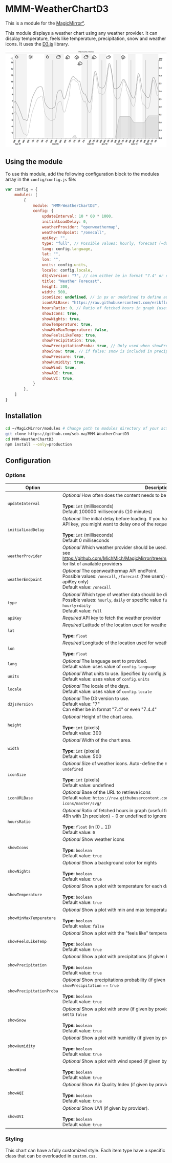 # MMM-WeatherChartD3

This is a module for the [MagicMirror²](https://github.com/MichMich/MagicMirror/).

This module displays a weather chart using any weather provider. It can display temperature, feels like temperature, precipitation, snow and weather icons.
It uses the [D3.js](https://d3js.org/) library.

![sample](images/sample.png)

## Using the module

To use this module, add the following configuration block to the modules array in the `config/config.js` file:

```js
var config = {
	modules: [
		{
			module: "MMM-WeatherChartD3",
			config: {
				updateInterval: 10 * 60 * 1000,
				initialLoadDelay: 0,
				weatherProvider: "openweathermap",
				weatherEndpoint: "/onecall",
				apiKey: "",
				type: "full", // Possible values: hourly, forecast (=daily) or specific value `full` which is a join of data from hourly+daily
				lang: config.language,
				lat: "",
				lon: "",
				units: config.units,
				locale: config.locale,
				d3jsVersion: "7", // can either be in format "7.4" or even "7.4.4"
				title: "Weather Forecast",
				height: 300,
				width: 500,
				iconSize: undefined, // in px or undefined to define automatically at first call
				iconURLBase: "https://raw.githubusercontent.com/erikflowers/weather-icons/master/svg/",
				hoursRatio: 0, // Ratio of fetched hours in graph (useful for openweathermap onecall that gives 48h with 1h precision) - 0 or undefined to ignore
				showIcons: true,
				showNights: true,
				showTemperature: true,
				showMinMaxTemperature: false,
				showFeelsLikeTemp: true,
				showPrecipitation: true,
				showPrecipitationProba: true, // Only used when showPrecipitation == true
				showSnow: true, // if false: snow is included in precipitations
				showPressure: true,
				showHumidity: true,
				showWind: true,
				showAQI: true,
				showUVI: true,
			}
		},
	]
}
```

## Installation

```sh
cd ~/MagicMirror/modules # Change path to modules directory of your actual MagiMirror² installation
git clone https://github.com/seb-ma/MMM-WeatherChartD3
cd MMM-WeatherChartD3
npm install --only=production
```

## Configuration

### Options

| Option					| Description
|-------------------------- |-------------
| `updateInterval`			| *Optional* How often does the content needs to be fetched? (Milliseconds)<br><br>**Type:** `int` (milliseconds)<br>Default 100000 milliseconds (10 minutes)
| `initialLoadDelay`		| *Optional* The initial delay before loading. If you have multiple modules that use the same API key, you might want to delay one of the requests. (Milliseconds)<br><br>**Type:** `int` (milliseconds)<br>Default 0 milliseconds
| `weatherProvider`			| *Optional* Which weather provider should be used.<br>see https://github.com/MichMich/MagicMirror/tree/master/modules/default/weather/providers for list of available providers
| `weatherEndpoint`			| *Optional* The openweathermap API endPoint.<br>Possible values: `/onecall`, `/forecast` (free users) or `/forecast/daily` (paying users or old apiKey only)<br>Default value: `/onecall`
| `type`					| *Optional* Which type of weather data should be displayed.<br>Possible values: `hourly`, `daily` or specific value `full` which is a join of data from `hourly`+`daily`<br>Default value: `full`
| `apiKey`					| *Required* API key to fetch the weather provider 
| `lat`						| *Required* Latitude of the location used for weather information.<br><br>**Type:** `float`
| `lon`						| *Required* Longitude of the location used for weather information.<br><br>**Type:** `float`
| `lang`					| *Optional* The language sent to provided.<br>Default value: uses value of `config.language`
| `units`					| *Optional* What units to use. Specified by config.js<br>Default value: uses value of `config.units`
| `locale`					| *Optional* The locale of the days.<br>Default value: uses value of `config.locale`
| `d3jsVersion`				| *Optional* The D3 version to use.<br>Default value: "7"<br>Can either be in format "7.4" or even "7.4.4"
| `height`					| *Optional* Height of the chart area.<br><br>**Type:** `int` (pixels)<br>Default value: 300
| `width`					| *Optional* Width of the chart area.<br><br>**Type:** `int` (pixels)<br>Default value: 500
| `iconSize`				| *Optional* Size of weather icons. Auto-define the maximum possible size that fits in chart if `undefined`<br><br>**Type:** `int` (pixels)<br>Default value: undefined
| `iconURLBase`				| *Optional* Base of the URL to retrieve icons<br> Default value: `https://raw.githubusercontent.com/erikflowers/weather-icons/master/svg/`
| `hoursRatio`				| *Optional* Ratio of fetched hours in graph (useful for openweathermap onecall that gives 48h with 1h precision) - 0 or undefined to ignore<br><br>**Type:** `float` (in [0 .. 1])<br>Default value: `0`
| `showIcons`				| *Optional* Show weather icons<br><br>**Type:** `boolean`<br>Default value: `true`
| `showNights`				| *Optional* Show a background color for nights<br><br>**Type:** `boolean`<br>Default value: `true`
| `showTemperature`			| *Optional* Show a plot with temperature for each day<br><br>**Type:** `boolean`<br>Default value: `true`
| `showMinMaxTemperature`	| *Optional* Show a plot with min and max temperature for each day (if given by provider)<br><br>**Type:** `boolean`<br>Default value: `false`
| `showFeelsLikeTemp`		| *Optional* Show a plot with the "feels like" temperature (if given by provider)<br><br>**Type:** `boolean`<br>Default value: `true`
| `showPrecipitation`		| *Optional* Show a plot with precipitations (if given by provider).<br><br>**Type:** `boolean`<br>Default value: `true`
| `showPrecipitationProba`	| *Optional* Show precipitations probability (if given by provider). Only displayed when `showPrecipitation` == `true`<br><br>**Type:** `boolean`<br>Default value: `true`
| `showSnow`				| *Optional* Show a plot with snow (if given by provider). Include snow in precipitations plot if set to `false`<br><br>**Type:** `boolean`<br>Default value: `true`
| `showHumidity`			| *Optional* Show a plot with humidity (if given by provider).<br><br>**Type:** `boolean`<br>Default value: `true`
| `showWind`				| *Optional* Show a plot with wind speed (if given by provider).<br><br>**Type:** `boolean`<br>Default value: `true`
| `showAQI`					| *Optional* Show Air Quality Index (if given by provider).<br><br>**Type:** `boolean`<br>Default value: `true`
| `showUVI`					| *Optional* Show UVI (if given by provider).<br><br>**Type:** `boolean`<br>Default value: `true`

### Styling

This chart can have a fully customized style.
Each item type have a specific class that can be overloaded in `custom.css`.